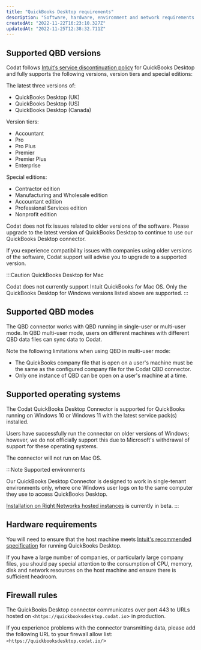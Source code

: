 ```yaml
---
title: "QuickBooks Desktop requirements"
description: "Software, hardware, environment and network requirements and configurations"
createdAt: "2022-11-22T16:23:10.327Z"
updatedAt: "2022-11-25T12:38:32.711Z"
---
```


## Supported QBD versions

Codat follows <a className="external" href="https://quickbooks.intuit.com/learn-support/en-us/help-article/feature-preferences/quickbooks-desktop-service-discontinuation-policy/L17cXxlie_US_en_US" target="_blank">Intuit’s service discontinuation policy</a> for QuickBooks Desktop and fully supports the following versions, version tiers and special editions:

The latest three versions of:

- QuickBooks Desktop (UK)
- QuickBooks Desktop (US)
- QuickBooks Desktop (Canada)

Version tiers:

- Accountant
- Pro
- Pro Plus
- Premier
- Premier Plus
- Enterprise

Special editions:

- Contractor edition
- Manufacturing and Wholesale edition
- Accountant edition
- Professional Services edition
- Nonprofit edition

Codat does not fix issues related to older versions of the software. Please upgrade to the latest version of QuickBooks Desktop to continue to use our QuickBooks Desktop connector.

If you experience compatibility issues with companies using older versions of the software, Codat support will advise you to upgrade to a supported version.

:::Caution QuickBooks Desktop for Mac

Codat does not currently support Intuit QuickBooks for Mac OS. Only the QuickBooks Desktop for Windows versions listed above are supported.
:::

## Supported QBD modes

The QBD connector works with QBD running in single-user or multi-user mode. In QBD multi-user mode, users on different machines with different QBD data files can sync data to Codat.

Note the following limitations when using QBD in multi-user mode:

- The QuickBooks company file that is open on a user's machine must be the same as the configured company file for the Codat QBD connector.
- Only one instance of QBD can be open on a user's machine at a time.

## Supported operating systems

The Codat QuickBooks Desktop Connector is supported for QuickBooks running on Windows 10 or Windows 11 with the latest service pack(s) installed.

Users have successfully run the connector on older versions of Windows; however, we do not officially support this due to Microsoft's withdrawal of support for these operating systems.

The connector will not run on Mac OS.

:::Note Supported environments

Our QuickBooks Desktop Connector is designed to work in single-tenant environments only, where one Windows user logs on to the same computer they use to access QuickBooks Desktop.

[Installation on Right Networks hosted instances](/install-qbd-connector-right-networks) is currently in beta.
:::

## Hardware requirements

You will need to ensure that the host machine meets <a href="https://quickbooks.intuit.com/learn-support/en-us/help-article/install-products/system-requirements-quickbooks-desktop-2022/L9664spDA_US_en_US" class="external" target="_blank">Intuit's recommended specification</a> for running QuickBooks Desktop.

If you have a large number of companies, or particularly large company files, you should pay special attention to the consumption of CPU, memory, disk and network resources on the host machine and ensure there is sufficient headroom.

## Firewall rules

The QuickBooks Desktop connector communicates over port 443 to URLs hosted on `<https://quickbooksdesktop.codat.io`> in production.

If you experience problems with the connector transmitting data, please add the following URL to your firewall allow list: `<https://quickbooksdesktop.codat.io/`>
